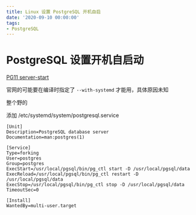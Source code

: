 ```yaml
---
title: Linux 设置 PostgreSQL 开机自启
date: '2020-09-10 00:00:00'
tags:
- PostgreSQL
---
```


# PostgreSQL 设置开机自启动

[PG11 server-start](https://www.postgresql.org/docs/11/server-start.html)

官网的可能要在编译时指定了 `--with-systemd` 才能用，具体原因未知

整个野的

添加 /etc/systemd/system/postgresql.service

```properties
[Unit]
Description=PostgreSQL database server
Documentation=man:postgres(1)

[Service]
Type=forking
User=postgres
Group=postgres
ExecStart=/usr/local/pgsql/bin/pg_ctl start -D /usr/local/pgsql/data
ExecReload=/usr/local/pgsql/bin/pg_ctl restart -D /usr/local/pgsql/data
ExecStop=/usr/local/pgsql/bin/pg_ctl stop -D /usr/local/pgsql/data
TimeoutSec=0

[Install]
WantedBy=multi-user.target
```

